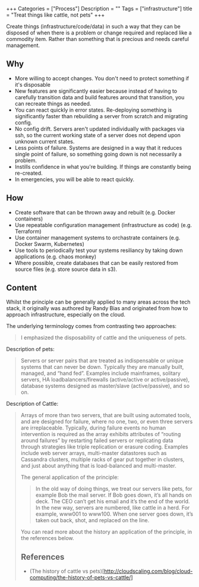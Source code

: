 +++
Categories = ["Process"]
Description = ""
Tags = ["infrastructure"]
title = "Treat things like cattle, not pets"
+++

Create things (infrastructure/code/data) in such a way that they can be disposed of when there is a problem or change required and replaced like a commodity item. Rather than something that is precious and needs careful management.

## Why

* More willing to accept changes. You don't need to protect something if it's disposable
* New features are significantly easier because instead of having to carefully transition data and build features around that transition, you can recreate things as needed.
* You can react quickly in error states. Re-deploying something is significantly faster than rebuilding a server from scratch and migrating config.
* No config drift. Servers aren't updated individually with packages via ssh, so the current working state of a server does not depend upon unknown current states.
* Less points of failure. Systems are designed in a way that it reduces single point of failure, so something going down is not necessarily a problem.
* Instills confidence in what you're building. If things are constantly being re-created.
* In emergencies, you will be able to react quickly.

## How

* Create software that can be thrown away and rebuilt (e.g. Docker containers)
* Use repeatable configuration management (infrastructure as code) (e.g. Terraform)
* Use container management systems to orchastrate containers (e.g. Docker Swarm, Kubernetes)
* Use tools to periodically test your systems resiliancy by taking down applications (e.g. chaos monkey)
* Where possible, create databases that can be easily restored from source files (e.g. store source data in s3).


## Content

Whilst the principle can be generally applied to many areas across the tech stack, it originally was authored by Randy Bias and originated from how to approach infrastructure, especially on the cloud.

The underlying terminology comes from contrasting two approaches:
<blockquote>
I emphasized the disposability of cattle and the uniqueness of pets.
</blockquote>

Description of pets:
<blockquote>
Servers or server pairs that are treated as indispensable or unique systems that can never be down. Typically they are manually built, managed, and “hand fed”. Examples include mainframes, solitary servers, HA loadbalancers/firewalls (active/active or active/passive), database systems designed as master/slave (active/passive), and so on.
</blockquote>


Description of Cattle:
<blockquote>
Arrays of more than two servers, that are built using automated tools, and are designed for failure, where no one, two, or even three servers are irreplaceable. Typically, during failure events no human intervention is required as the array exhibits attributes of “routing around failures” by restarting failed servers or replicating data through strategies like triple replication or erasure coding. Examples include web server arrays, multi-master datastores such as Cassandra clusters, multiple racks of gear put together in clusters, and just about anything that is load-balanced and multi-master.
</quote>

The general application of the principle:
<blockquote>
In the old way of doing things, we treat our servers like pets, for example Bob the mail server. If Bob goes down, it’s all hands on deck. The CEO can’t get his email and it’s the end of the world. In the new way, servers are numbered, like cattle in a herd. For example, www001 to www100. When one server goes down, it’s taken out back, shot, and replaced on the line.</blockquote>

You can read more about the history an application of the principle, in the references below.


## References

* (The history of cattle vs pets)[http://cloudscaling.com/blog/cloud-computing/the-history-of-pets-vs-cattle/]